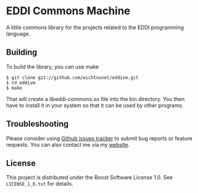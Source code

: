 # EDDI Commons Machine #

A little commons library for the projects related to the EDDI programming language. 

## Building ##

To build the library, you can use make

    $ git clone git://github.com/wichtounet/eddivm.git
    $ cd eddivm
    $ make

That will create a libeddi-commons.so file into the bin directory. You then have to install it in your system so that it can be used by other programs. 

## Troubleshooting ##

Please consider using [Github issues tracker](http://github.com/wichtounet/eddi-commons/issues) to submit bug reports or feature requests. You can also contact me via my [website](http://baptiste-wicht.com/). 

## License ##

This project is distributed under the Boost Software License 1.0. See `LICENSE_1_0.txt` for details.
